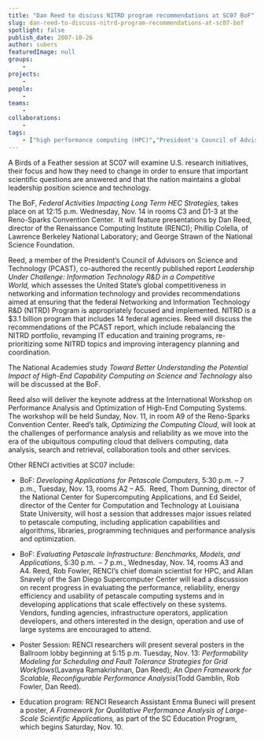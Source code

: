 ```yaml
---
title: "Dan Reed to discuss NITRD program recommendations at SC07 BoF"
slug: dan-reed-to-discuss-nitrd-program-recommendations-at-sc07-bof
spotlight: false
publish_date: 2007-10-26
author: subers
featuredImage: null
groups:
    - 
projects:
    - 
people:
    - 
teams: 
    - 
collaborations:
    - 
tags:
    - ["high performance computing (HPC)","President's Council of Advisors on Science and Technology (PCAST)"]
---
```

A Birds of a Feather session at SC07 will examine U.S. research initiatives, their focus and how they need to change in order to ensure that important scientific questions are answered and that the nation maintains a global leadership position science and technology.

<!--more-->

The BoF, <em>Federal Activities Impacting Long Term HEC Strategies, </em>takes place on at 12:15 p.m. Wednesday, Nov. 14 in rooms C3 and D1-3 at the Reno-Sparks Convention Center.  It will feature presentations by Dan Reed, director of the Renaissance Computing Institute (RENCI); Phillip Colella, of Lawrence Berkeley National Laboratory; and George Strawn of the National Science Foundation.

Reed, a member of the President’s Council of Advisors on Science and Technology (PCAST), co-authored the recently published report <em>Leadership Under Challenge: Information Technology R&amp;D in a Competitive World, </em>which assesses the United State’s global competitiveness in networking and information technology and provides recommendations aimed at ensuring that the federal Networking and Information Technology R&amp;D (NITRD) Program is appropriately focused and implemented. NITRD is a $3.1 billion program that includes 14 federal agencies. Reed will discuss the recommendations of the PCAST report, which include rebalancing the NITRD portfolio, revamping IT education and training programs, re-prioritizing some NITRD topics and improving interagency planning and coordination.

The National Academies study <em>Toward Better Understanding the Potential Impact of High-End Capability Computing on Science and Technology </em>also will be discussed at the BoF.

Reed also will deliver the keynote address at the International Workshop on Performance Analysis and Optimization of High-End Computing Systems. The workshop will be held Sunday, Nov. 11, in room A9 of the Reno-Sparks Convention Center. Reed’s talk, <em>Optimizing the Computing Cloud</em>, will look at the challenges of performance analysis and reliability as we move into the era of the ubiquitous computing cloud that delivers computing, data analysis, search and retrieval, collaboration tools and other services. 

Other RENCI activities at SC07 include:
<ul type="disc">
	<li>BoF: <em>Developing Applications for Petascale Computers</em>, 5:30 p.m. – 7 p.m., Tuesday, Nov. 13, rooms A2 – A5.  Reed, Thom Dunning, director of the National Center for Supercomputing Applications, and Ed Seidel, director of the Center for Computation and Technology at Louisiana State University, will host a session that addresses major issues related to petascale computing, including application capabilities and algorithms, libraries, programming techniques and performance analysis and optimization.</li>
</ul>
<ul type="disc">
	<li>BoF: <em>Evaluating Petascale Infrastructure: Benchmarks, Models, and Applications</em>, 5:30 p.m.  – 7 p.m., Wednesday, Nov. 14, rooms A3 and A4. Reed, Rob Fowler, RENCI’s chief domain scientist for HPC, and Allan Snavely of the San Diego Supercomputer Center will lead a discussion on recent progress in evaluating the performance, reliability, energy efficiency and usability of petascale computing systems and in developing applications that scale effectively on these systems. Vendors, funding agencies, infrastructure operators, application developers, and others interested in the design, operation and use of large systems are encouraged to attend.</li>
</ul>
<ul type="disc">
	<li>Poster Session: RENCI researchers will present several posters in the Ballroom lobby beginning at 5:15 p.m. Tuesday, Nov. 13: <em>Performability Modeling for Scheduling and Fault Tolerance Strategies for Grid Workflows</em>(Lavanya Ramakrishnan, Dan Reed); <em>An Open Framework for Scalable, Reconfigurable Performance Analysis</em>(Todd Gamblin, Rob Fowler, Dan Reed).</li>
</ul>
<ul type="disc">
	<li>Education program: RENCI Research Assistant Emma Buneci will present a poster, <em>A Framework for Qualitative Performance Analysis of Large-Scale</em> <em>Scientific Applications, </em>as part of the SC Education Program, which begins Saturday, Nov. 10.</li>
</ul>
